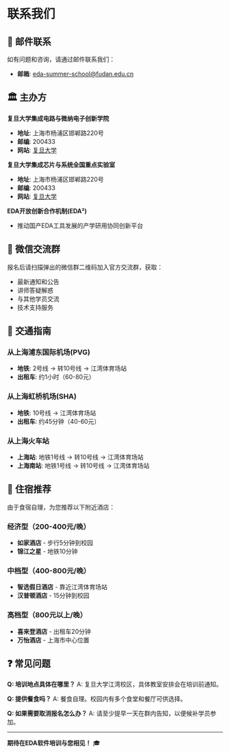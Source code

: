 # 联系我们

## 📧 邮件联系
如有问题和咨询，请通过邮件联系我们：
- **邮箱**: eda-summer-school@fudan.edu.cn

## 🏛️ 主办方

**复旦大学集成电路与微纳电子创新学院**
- **地址**: 上海市杨浦区邯郸路220号
- **邮编**: 200433
- **网站**: [复旦大学](https://www.fudan.edu.cn)

**复旦大学集成芯片与系统全国重点实验室**
- **地址**: 上海市杨浦区邯郸路220号
- **邮编**: 200433
- **网站**: [复旦大学](https://www.fudan.edu.cn)

**EDA开放创新合作机制(EDA²)**
- 推动国产EDA工具发展的产学研用协同创新平台

## 📱 微信交流群
报名后请扫描弹出的微信群二维码加入官方交流群，获取：
- 最新通知和公告
- 讲师答疑解惑
- 与其他学员交流
- 技术支持服务

## 🚗 交通指南
### 从上海浦东国际机场(PVG)
- **地铁**: 2号线 → 转10号线 → 江湾体育场站
- **出租车**: 约1小时（60-80元）

### 从上海虹桥机场(SHA)
- **地铁**: 10号线 → 江湾体育场站
- **出租车**: 约45分钟（40-60元）

### 从上海火车站
- **上海站**: 地铁1号线 → 转10号线 → 江湾体育场站
- **上海南站**: 地铁1号线 → 转10号线 → 江湾体育场站

## 🏨 住宿推荐
由于食宿自理，为您推荐以下附近酒店：

### 经济型（200-400元/晚）
- **如家酒店** - 步行5分钟到校园
- **锦江之星** - 地铁10分钟

### 中档型（400-800元/晚）
- **智选假日酒店** - 靠近江湾体育场站
- **汉普顿酒店** - 15分钟到校园

### 高档型（800元以上/晚）
- **喜来登酒店** - 出租车20分钟
- **万怡酒店** - 上海市中心位置

## ❓ 常见问题

**Q: 培训地点具体在哪里？**
A: 复旦大学江湾校区，具体教室安排会在培训前通知。

**Q: 提供餐食吗？**
A: 餐食自理。校园内有多个食堂和餐厅可供选择。

**Q: 如果需要取消报名怎么办？**
A: 请至少提早一天在群内告知，以便候补学员参加。

---

**期待在EDA软件培训与您相见！** 🎓 